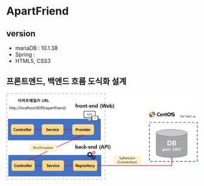 # ApartFriend
## version
- mariaDB : 10.1.38
- Spring : 
- HTML5, CSS3 

## 프론트엔드, 백엔드 흐름 도식화 설계
<img src="https://github.com/skok1025/ApartFriend/blob/master/docs/4.etc/apartfriend%20backend%2C%20frontend%20%EC%84%A4%EA%B3%84.png"/>
